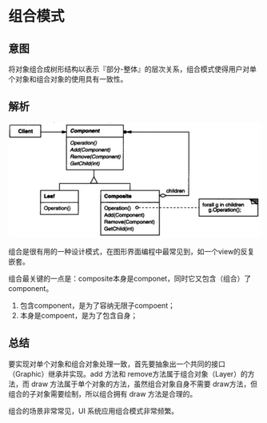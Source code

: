 # 组合模式

## 意图

将对象组合成树形结构以表示『部分-整体』的层次关系，组合模式使得用户对单个对象和组合对象的使用具有一致性。


## 解析


![](../../../../../img/composite.png)

组合是很有用的一种设计模式，在图形界面编程中最常见到，如一个view的反复嵌套。

组合最关键的一点是：composite本身是componet，同时它又包含（组合）了component。

1. 包含component，是为了容纳无限子compoent；
2. 本身是compoent，是为了包含自身；

## 总结

要实现对单个对象和组合对象处理一致，首先要抽象出一个共同的接口（Graphic）继承并实现。add 方法和 remove方法属于组合对象（Layer）的方法，而 draw 方法属于单个对象的方法，虽然组合对象自身不需要 draw方法，但组合的子对象需要绘制，所以组合拥有 draw 方法是合理的。

组合的场景非常常见，UI 系统应用组合模式非常频繁。




